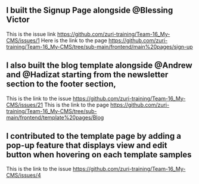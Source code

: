 ## I built the Signup Page alongside @Blessing Victor
This is the issue link https://github.com/zuri-training/Team-16_My-CMS/issues/1
Here is the link to the page https://github.com/zuri-training/Team-16_My-CMS/tree/sub-main/frontend/main%20pages/sign-up

## I also built the blog template alongside @Andrew and @Hadizat starting from the newsletter section to the footer section, 
This is the link to the issue https://github.com/zuri-training/Team-16_My-CMS/issues/21
This is the link to the page https://github.com/zuri-training/Team-16_My-CMS/tree/sub-main/frontend/template%20pages/Blog

## I contributed to the template page by adding a pop-up feature that displays view and edit button when hovering on each template samples
This is the link to the issue https://github.com/zuri-training/Team-16_My-CMS/issues/4
